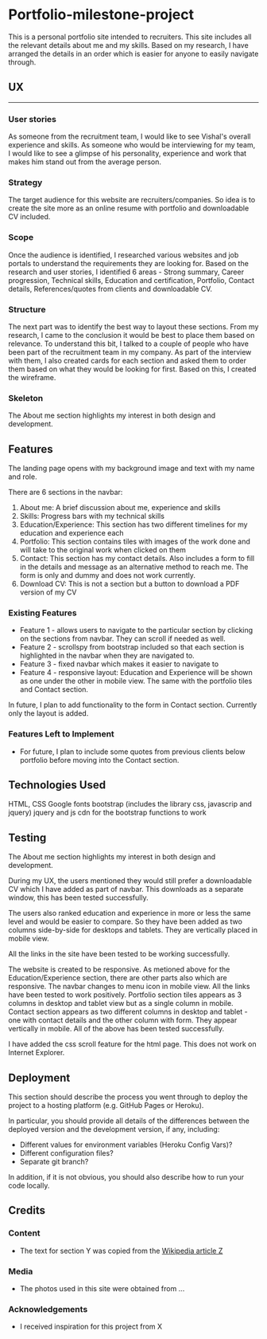 # Portfolio-milestone-project

This is a personal portfolio site intended to recruiters. This site includes all the relevant details about me and my skills. 
Based on my research, I have arranged the details in an order which is easier for anyone to easily navigate through. 

## UX
-----

### User stories

As someone from the recruitment team, I would like to see Vishal's overall experience and skills.
As someone who would be interviewing for my team, I would like to see a glimpse of his personality, experience and work that makes him stand out from the average person.

### Strategy

The target audience for this website are recruiters/companies. So idea is to create the site more as an online resume with portfolio and downloadable CV included. 

### Scope

Once the audience is identified, I researched various websites and job portals to understand the requirements they are looking for. 
Based on the research and user stories, I identified 6 areas - Strong summary, Career progression, Technical skills, Education and certification, Portfolio, Contact details, References/quotes from clients and downloadable CV. 

### Structure

The next part was to identify the best way to layout these sections. From my research, I came to the conclusion it would be best to place them based on relevance.
To understand this bit, I talked to a couple of people who have been part of the recruitment team in my company. 
As part of the interview with them, I also created cards for each section and asked them to order them based on what they would be looking for first. 
Based on this, I created the wireframe.

### Skeleton

The About me section highlights my interest in both design and development. 


## Features

The landing page opens with my background image and text with my name and role. 

There are 6 sections in the navbar:
1. About me: A brief discussion about me, experience and skills
2. Skills: Progress bars with my technical skills
3. Education/Experience: This section has two different timelines for my education and experience each
4. Portfolio: This section contains tiles with images of the work done and will take to the original work when clicked on them
5. Contact: This section has my contact details. Also includes a form to fill in the details and message as an alternative method to reach me. The form is only and dummy and does not work currently.  
6. Download CV: This is not a section but a button to download a PDF version of my CV

### Existing Features
- Feature 1 - allows users to navigate to the particular section by clicking on the sections from navbar. They can scroll if needed as well.
- Feature 2 - scrollspy from bootstrap included so that each section is highlighted in the navbar when they are navigated to.
- Feature 3 - fixed navbar which makes it easier to navigate to 
- Feature 4 - responsive layout: Education and Experience will be shown as one under the other in mobile view. The same with the portfolio tiles and Contact section.

In future, I plan to add functionality to the form in Contact section. Currently only the layout is added.

### Features Left to Implement
- For future, I plan to include some quotes from previous clients below portfolio before moving into the Contact section.

## Technologies Used

HTML, CSS
Google fonts
bootstrap (includes the library css, javascrip and jquery)
jquery and js cdn for the bootstrap functions to work

## Testing

The About me section highlights my interest in both design and development. 

During my UX, the users mentioned they would still prefer a downloadable CV which I have added as part of navbar. 
This downloads as a separate window, this has been tested successfully. 

The users also ranked education and experience in more or less the same level and would be easier to compare. 
So they have been added as two columns side-by-side for desktops and tablets. They are vertically placed in mobile view. 

All the links in the site have been tested to be working successfully. 

The website is created to be responsive. As metioned above for the Education/Experience section, there are other parts also which are responsive. 
The navbar changes to menu icon in mobile view. All the links have been tested to work positively. 
Portfolio section tiles appears as 3 columns in desktop and tablet view but as a single column in mobile. 
Contact section appears as two different columns in desktop and tablet - one with contact details and the other column with form. They appear vertically in mobile. 
All of the above has been tested successfully. 

I have added the css scroll feature for the html page. This does not work on Internet Explorer. 

## Deployment

This section should describe the process you went through to deploy the project to a hosting platform (e.g. GitHub Pages or Heroku).

In particular, you should provide all details of the differences between the deployed version and the development version, if any, including:
- Different values for environment variables (Heroku Config Vars)?
- Different configuration files?
- Separate git branch?

In addition, if it is not obvious, you should also describe how to run your code locally.


## Credits

### Content
- The text for section Y was copied from the [Wikipedia article Z](https://en.wikipedia.org/wiki/Z)

### Media
- The photos used in this site were obtained from ...

### Acknowledgements

- I received inspiration for this project from X